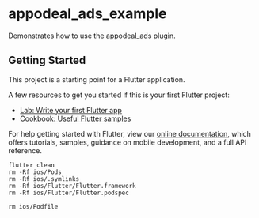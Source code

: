 # appodeal_ads_example

Demonstrates how to use the appodeal_ads plugin.

## Getting Started

This project is a starting point for a Flutter application.

A few resources to get you started if this is your first Flutter project:

- [Lab: Write your first Flutter app](https://flutter.dev/docs/get-started/codelab)
- [Cookbook: Useful Flutter samples](https://flutter.dev/docs/cookbook)

For help getting started with Flutter, view our
[online documentation](https://flutter.dev/docs), which offers tutorials,
samples, guidance on mobile development, and a full API reference.

```
flutter clean
rm -Rf ios/Pods
rm -Rf ios/.symlinks
rm -Rf ios/Flutter/Flutter.framework
rm -Rf ios/Flutter/Flutter.podspec

rm ios/Podfile
```